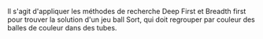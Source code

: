 Il s'agit d'appliquer les méthodes de recherche Deep First et Breadth first pour trouver la solution d'un jeu ball Sort, qui doit regrouper par couleur  des balles de couleur dans des tubes. 
